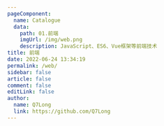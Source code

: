 ```yaml
---
pageComponent:
  name: Catalogue
  data:
    path: 01.前端
    imgUrl: /img/web.png
    description: JavaScript、ES6、Vue框架等前端技术
title: 前端
date: 2022-06-24 13:34:19
permalink: /web/
sidebar: false
article: false
comment: false
editLink: false
author:
  name: Q7Long
  link: https://github.com/Q7Long
---
```

